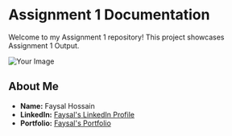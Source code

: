 # Assignment 1 Documentation

Welcome to my Assignment 1 repository! This project showcases Assignment 1 Output.


![Your Image](./assets/image.png)

## About Me
- **Name:** Faysal Hossain
- **LinkedIn:** [Faysal's LinkedIn Profile](https://www.linkedin.com/in/f4faysal)
- **Portfolio:** [Faysal's Portfolio](http://f4faysal.vercel.app/)
